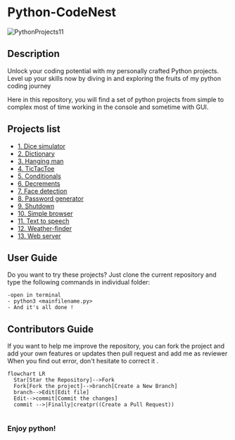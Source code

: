 # Python-CodeNest
![PythonProjects11](https://github.com/victorpreston/Python-CodeNest/assets/112781610/0b88d0ef-b200-45ad-be05-8ae33465e616)

## Description
 Unlock your coding potential with my personally crafted Python projects. Level up your skills now by diving in and exploring the fruits of my python coding journey 
 
 Here in this repository, you will find a set of python projects from simple to complex 
 most of time working in the console and sometime with GUI.
 
 ## Projects list
 
* [1. Dice simulator](./1-dice)
* [2. Dictionary](./2-dicitionary)
* [3. Hanging man](./3-hangingMan)
* [4. TicTacToe](./4-ticTactoe)
* [5. Conditionals](./5-conditional)
* [6. Decrements](./6-decrement)
* [7. Face detection](./7-face_detection)
* [8. Password generator](./8-password-generator)
* [9. Shutdown](./9-shutdown)
* [10. Simple browser](./10-simple_browser)
* [11. Text to speech](./11-text_to_speech)
* [12. Weather-finder](./12-weather-finder) 
* [13. Web server](./13-web_server)
 
 ## User Guide 
 
   Do you want to try these projects? Just clone the current repository and type the following commands in individual folder:
   
    -open in terminal
    - python3 <mainfilename.py>
    - And it's all done ! 
## Contributors Guide

  If you want to help me improve the repository, you can fork the project and add your own features or updates then pull request and add me as reviewer
  When you find out error, don't hesitate to correct it .
  ```mermaid
flowchart LR
    Star[Star the Repository]-->Fork
    Fork[Fork the project]-->branch[Create a New Branch]
    branch-->Edit[Edit file]
    Edit-->commit[Commit the changes]
    commit -->|Finally|creatpr((Create a Pull Request))
    
 ```

  
  
### Enjoy python! 
